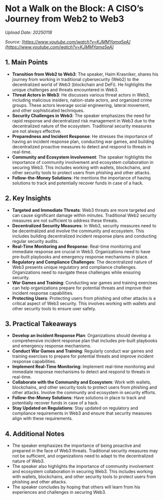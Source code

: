 # Not a Walk on the Block: A CISO’s Journey from Web2 to Web3

*Upload Date: 20250118*

*Source: [https://www.youtube.com/watch?v=KJMMYqmq5eA](https://www.youtube.com/watch?v=KJMMYqmq5eA)*

## 1. Main Points
- **Transition from Web2 to Web3**: The speaker, Haim Krasniker, shares his journey from working in traditional cybersecurity (Web2) to the decentralized world of Web3 (blockchain and DeFi). He highlights the unique challenges and threats encountered in Web3.
- **Threat Actors in Web3**: He discusses various threat actors in Web3, including malicious insiders, nation-state actors, and organized crime groups. These actors leverage social engineering, lateral movement, and other sophisticated techniques.
- **Security Challenges in Web3**: The speaker emphasizes the need for rapid response and decentralized risk management in Web3 due to the decentralized nature of the ecosystem. Traditional security measures are not always effective.
- **Preparedness and Incident Response**: He stresses the importance of having an incident response plan, conducting war games, and building decentralized proactive measures to detect and respond to threats in real-time.
- **Community and Ecosystem Involvement**: The speaker highlights the importance of community involvement and ecosystem collaboration in securing Web3. This includes working with wallets, blockchains, and other security tools to protect users from phishing and other attacks.
- **Follow-the-Money Solutions**: He mentions the importance of having solutions to track and potentially recover funds in case of a hack.

## 2. Key Insights
- **Targeted and Immediate Threats**: Web3 threats are more targeted and can cause significant damage within minutes. Traditional Web2 security measures are not sufficient to address these threats.
- **Decentralized Security Measures**: In Web3, security measures need to be decentralized and involve the community and ecosystem. This includes building decentralized incident response plans and conducting regular security audits.
- **Real-Time Monitoring and Response**: Real-time monitoring and immediate response are crucial in Web3. Organizations need to have pre-built playbooks and emergency response mechanisms in place.
- **Regulatory and Compliance Challenges**: The decentralized nature of Web3 presents unique regulatory and compliance challenges. Organizations need to navigate these challenges while ensuring security.
- **War Games and Training**: Conducting war games and training exercises can help organizations prepare for potential threats and improve their incident response capabilities.
- **Protecting Users**: Protecting users from phishing and other attacks is a critical aspect of Web3 security. This involves working with wallets and other security tools to ensure user safety.

## 3. Practical Takeaways
- **Develop an Incident Response Plan**: Organizations should develop a comprehensive incident response plan that includes pre-built playbooks and emergency response mechanisms.
- **Conduct War Games and Training**: Regularly conduct war games and training exercises to prepare for potential threats and improve incident response capabilities.
- **Implement Real-Time Monitoring**: Implement real-time monitoring and immediate response mechanisms to detect and respond to threats in real-time.
- **Collaborate with the Community and Ecosystem**: Work with wallets, blockchains, and other security tools to protect users from phishing and other attacks. Involve the community and ecosystem in security efforts.
- **Follow-the-Money Solutions**: Have solutions in place to track and potentially recover funds in case of a hack.
- **Stay Updated on Regulations**: Stay updated on regulatory and compliance requirements in Web3 and ensure that security measures align with these requirements.

## 4. Additional Notes
- The speaker emphasizes the importance of being proactive and prepared in the face of Web3 threats. Traditional security measures may not be sufficient, and organizations need to adapt to the decentralized nature of Web3.
- The speaker also highlights the importance of community involvement and ecosystem collaboration in securing Web3. This includes working with wallets, blockchains, and other security tools to protect users from phishing and other attacks.
- The speaker concludes by hoping that others will learn from his experiences and challenges in securing Web3.